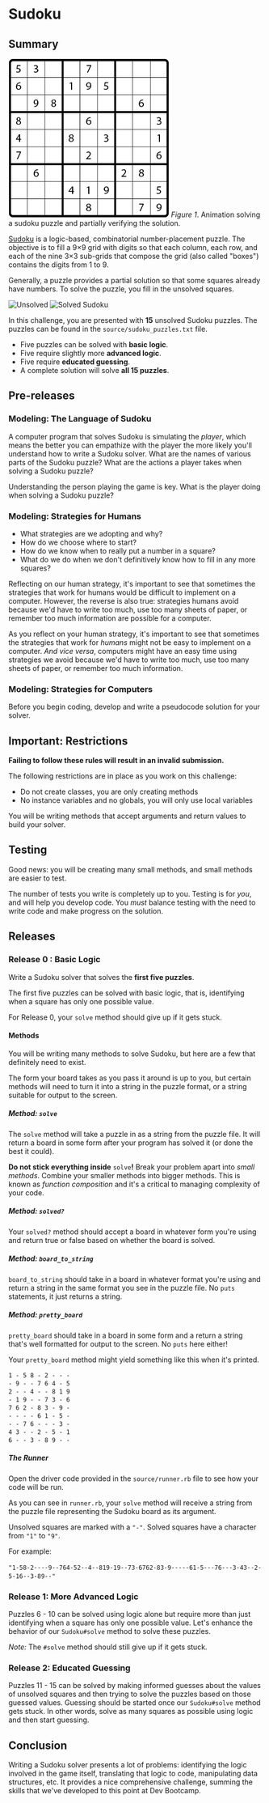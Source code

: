 # Sudoku

## Summary
![solving sequence animation](readme-assets/sequence.gif)
*Figure 1*.  Animation solving a sudoku puzzle and partially verifying the solution.

[Sudoku](http://en.wikipedia.org/wiki/Sudoku) is a logic-based, combinatorial number-placement puzzle. The objective is to fill a 9×9 grid with digits so that each column, each row, and each of the nine 3×3 sub-grids that compose the grid (also called "boxes") contains the digits from 1 to 9.


Generally, a puzzle provides a partial solution so that some squares already have numbers.  To solve the puzzle, you fill in the unsolved squares.

![Unsolved](http://upload.wikimedia.org/wikipedia/commons/thumb/f/ff/Sudoku-by-L2G-20050714.svg/250px-Sudoku-by-L2G-20050714.svg.png) ![Solved Sudoku](http://upload.wikimedia.org/wikipedia/commons/thumb/3/31/Sudoku-by-L2G-20050714_solution.svg/250px-Sudoku-by-L2G-20050714_solution.svg.png)

In this challenge, you are presented with **15** unsolved Sudoku puzzles.  The puzzles can be found in the `source/sudoku_puzzles.txt` file.

* Five puzzles can be solved with **basic logic**.
* Five require slightly more **advanced logic**.
* Five require **educated guessing**.
* A complete solution will solve **all 15 puzzles**.


## Pre-releases
### Modeling: The Language of Sudoku


A computer program that solves Sudoku is simulating the *player*, which means the better you can empathize with the player the more likely you'll understand how to write a Sudoku solver. What are the names of various parts of the Sudoku puzzle? What are the actions a player takes when solving a Sudoku puzzle?

Understanding the person playing the game is key.  What is the player doing when solving a Sudoku puzzle?

### Modeling: Strategies for Humans



- What strategies are we adopting and why?
- How do we choose where to start?
- How do we know when to really put a number in a square?
- What do we do when we don't definitively know how to fill in any more squares?

Reflecting on our human strategy, it's important to see that sometimes the strategies that work for humans would be difficult to implement on a computer.  However, the reverse is also true: strategies humans avoid because we'd have to write too much, use too many sheets of paper, or remember too much information are possible for a computer.


As you reflect on your human strategy, it's important to see that sometimes the strategies that work for *humans* might not be easy to implement on a computer. *And vice versa*, computers might have an easy time using strategies we avoid because we'd have to write too much, use too many sheets of paper, or remember too much information.

### Modeling: Strategies for Computers

Before you begin coding, develop and write a pseudocode solution for your solver.

## Important: Restrictions

**Failing to follow these rules will result in an invalid submission.**

The following restrictions are in place as you work on this challenge:

 * Do not create classes, you are only creating methods
 * No instance variables and no globals, you will only use local variables

You will be writing methods that accept arguments and return values to build your solver.

## Testing
Good news: you will be creating many small methods, and small methods are easier to test.

The number of tests you write is completely up to you. Testing is for _you_, and will help you develop code. You _must_ balance testing with the need to write code and make progress on the solution.


## Releases
### Release 0 : Basic Logic
Write a Sudoku solver that solves the **first five puzzles**.

The first five puzzles can be solved with basic logic, that is, identifying when a square has only one possible value.

For Release 0, your `solve` method should give up if it gets stuck.

#### Methods
You will be writing many methods to solve Sudoku, but here are a few that definitely need to exist.

The form your board takes as you pass it around is up to you, but certain methods will need to turn it into a string in the puzzle format, or a string suitable for output to the screen.

##### Method: `solve`
The `solve` method will take a puzzle in as a string from the puzzle file. It will return a board in some form after your program has solved it (or done the best it could).

**Do not stick everything inside** `solve`**!** Break your problem apart into _small methods_. Combine your smaller methods into bigger methods. This is known as *function composition* and it's a critical to managing complexity of your code.

##### Method: `solved?`
Your `solved?` method should accept a board in whatever form you're using and return true or false based on whether the board is solved.

##### Method: `board_to_string`
`board_to_string` should take in a board in whatever format you're using and return a string in the same format you see in the puzzle file. No `puts` statements, it just returns a string.

##### Method: `pretty_board`
`pretty_board` should take in a board in some form and a return a string that's well formatted for output to the screen. No `puts` here either!

Your `pretty_board` method might yield something like this when it's printed.

```
1 - 5 8 - 2 - - -
- 9 - - 7 6 4 - 5
2 - - 4 - - 8 1 9
- 1 9 - - 7 3 - 6
7 6 2 - 8 3 - 9 -
- - - - 6 1 - 5 -
- - 7 6 - - - 3 -
4 3 - - 2 - 5 - 1
6 - - 3 - 8 9 - -
```

##### The Runner
Open the driver code provided in the `source/runner.rb` file to see how your code will be run.

As you can see in `runner.rb`, your `solve` method will receive a string from the puzzle file representing the Sudoku board as its argument.

Unsolved squares are marked with a `"-"`. Solved squares have a character from `"1"` to `"9"`.

For example:

`"1-58-2----9--764-52--4--819-19--73-6762-83-9-----61-5---76---3-43--2-5-16--3-89--"`


### Release 1:  More Advanced Logic
Puzzles 6 - 10 can be solved using logic alone but require more than just identifying when a square has only one possible value.  Let's enhance the behavior of our `Sudoku#solve` method to solve these puzzles.

*Note:* The `#solve` method should still give up if it gets stuck.



### Release 2:  Educated Guessing
Puzzles 11 - 15 can be solved by making informed guesses about the values of unsolved squares and then trying to solve the puzzles based on those guessed values.  Guessing should be started once our `Sudoku#solve` method gets stuck.  In other words, solve as many squares as possible using logic and then start guessing.



## Conclusion
Writing a Sudoku solver presents a lot of problems:  identifying the logic involved in the game itself, translating that logic to code, manipulating data structures, etc.  It provides a nice comprehensive challenge, summing the skills that we've developed to this point at Dev Bootcamp.

